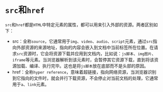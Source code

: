# `src`和`href`

`src`和`href`都是`HTML`中特定元素的属性，都可以用来引入外部的资源。两者区别如下：

- src：全称`source`，它通常用于`img`、`video`、`audio`、`script`元素，通过`src`指向外部资源的来源地址，指向的内容会嵌入到文档中当前标签所在位置。在请求`src`资源时，它会将资源下载并应用到文档内，比如说：`js脚本`、`img图片`、`iframe`等元素。当浏览器解析到该元素时，会暂停其它资源下载，直到将该资源加载、编译、执行完毕。这也是将`js脚本`放在底部而不是头部的原因。
- href：全称`hyper reference`，意味着超链接，指向网络资源，当浏览器识别到它指向的⽂件时，就会并⾏下载资源，不会停⽌对当前⽂档的处理，它通常用于`a`、`link`元素。
